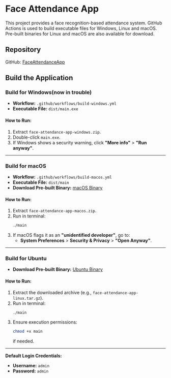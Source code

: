 # Face Attendance App

This project provides a face recognition-based attendance system. GitHub Actions is used to build executable files for Windows, Linux and macOS. Pre-built binaries for Linux and macOS are also available for download.

## Repository
GitHub: [FaceAttendanceApp](https://github.com/luongjuan123/FaceAttendanceApp)

## Build the Application

### Build for Windows(now in trouble)
- **Workflow:** `.github/workflows/build-windows.yml`
- **Executable File:** `dist/main.exe`

#### How to Run:
1. Extract `face-attendance-app-windows.zip`.
2. Double-click `main.exe`.
3. If Windows shows a security warning, click **"More info"** > **"Run anyway"**.

---

### Build for macOS
- **Workflow:** `.github/workflows/build-macos.yml`
- **Executable File:** `dist/main`
- **Download Pre-built Binary:** [macOS Binary](https://drive.google.com/file/d/1ToMDwk1LMXgbIjicRVhtELnVPrP5W450/view?usp=sharing)

#### How to Run:
1. Extract `face-attendance-app-macos.zip`.
2. Run in terminal:
   ```sh
   ./main
   ```
3. If macOS flags it as an **"unidentified developer"**, go to:
   - **System Preferences** > **Security & Privacy** > **"Open Anyway"**.

---

### Build for Ubuntu
- **Download Pre-built Binary:** [Ubuntu Binary](https://drive.google.com/file/d/1_dVqmwyCt6iB8FlrUM5F0e7m6B_znBEt/view?usp=sharing)

#### How to Run:
1. Extract the downloaded archive (e.g., `face-attendance-app-linux.tar.gz`).
2. Run in terminal:
   ```sh
   ./main
   ```
3. Ensure execution permissions:
   ```sh
   chmod +x main
   ```
   if needed.

---

**Default Login Credentials:**
- **Username:** `admin`
- **Password:** `admin`



